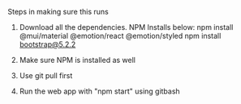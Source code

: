 Steps in making sure this runs

1) Download all the dependencies. NPM Installs below:
npm install @mui/material @emotion/react @emotion/styled
npm install bootstrap@5.2.2

2) Make sure NPM is installed as well

3) Use git pull first

4) Run the web app with "npm start" using gitbash